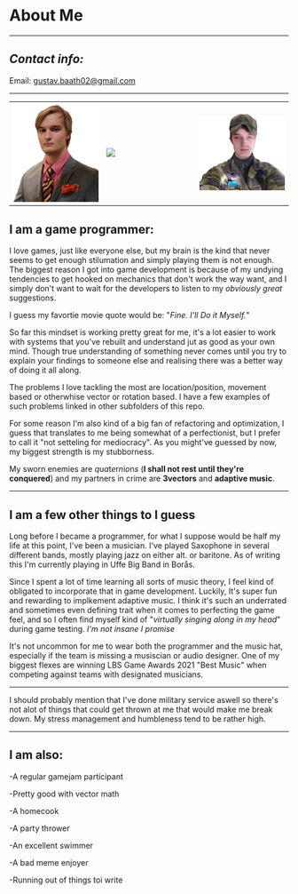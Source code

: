 # About Me
---
## *Contact info:*

Email: gustav.baath02@gmail.com

---

<table>
  <tr>
    <td width="33%"><img src="Images\MeSuit.png" /></td>
    <td width="33%"><img src="Images\meSax.png"" /></td>
    <td width="33%"><img src="Images\MeFaltmossa.png"" /></td>
  </tr>
</table>


## I am a game programmer:

I love games, just like everyone else, but my brain is the kind that never seems to get enough stilumation and simply playing them is not enough.
The biggest reason I got into game development is because of my undying tendencies to get hooked on mechanics that don't work the way want,
and I simply don't want to wait for the developers to listen to my *obviously great* suggestions.

I guess my favortie movie quote would be:
"*Fine. I'll Do it Myself.*"


So far this mindset is working pretty great for me, it's a lot easier to work with systems that you've rebuilt and understand jut as good as your own mind.
Though true understanding of something never comes until you try to explain your findings to someone else and realising there was a better way of doing it all along.

The problems I love tackling the most are location/position, movement based or otherwhise vector or rotation based. I have a few examples of such problems linked in other subfolders of this repo.

For some reason I'm also kind of a big fan of refactoring and optimization, I guess that translates to me being somewhat of a perfectionist, but I prefer to call it "not setteling for mediocracy".
As you might've guessed by now, my biggest strength is my stubborness.



My sworn enemies are *q*u*a*t*e*r*n*i*o*n*s* (**I shall not rest until they're conquered**) and my partners in crime are **3vectors** and **adaptive music**.


---

## I am a few other things to I guess

Long before I became a programmer, for what I suppose would be half my life at this point, I've been a musician.
I've played Saxophone in several different bands, mostly playing jazz on either alt. or baritone. As of writing this I'm currently playing in Uffe Big Band in Borås.

Since I spent a lot of time learning all sorts of music theory, I feel kind of obligated to incorporate that in game development.
Luckily, It's super fun and rewarding to implkement adaptive music. 
I think it's such an underrated and sometimes even defining trait when it comes to perfecting the game feel, and so I often find myself kind of "*virtually singing along in my head*" during game testing.
*I'm not insane I promise*

It's not uncommon for me to wear both the programmer and the music hat, especially if the team is missing a musiscian or audio designer.
One of my biggest flexes are winning LBS Game Awards 2021 "Best Music" when competing against teams with designated musicians.

----

I should probably mention that I've done military service aswell so there's not alot of things that could get thrown at me that would make me break down.
My stress management and humbleness tend to be rather high.

----

## I am also:

-A regular gamejam participant

-Pretty good with vector math

-A homecook

-A party thrower

-An excellent swimmer

-A bad meme enjoyer

-Running out of things toi write

